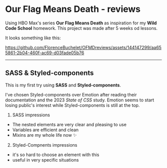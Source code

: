 # Our Flag Means Death - reviews

Using HBO Max's series **Our Flag Means Death** as inspiration for my **Wild Code School** homework.
This project was made after 5 weeks od lessons.

It looks something like this:

https://github.com/FlorenceBuchelet/OFMDreviews/assets/144147299/aa655861-2b04-460f-ac69-d03fade05b76

---

## SASS & Styled-components

This is my first try using **SASS** and **Styled-components**.

I've chosen Styled-components over Emotion after reading their documentation and the 2023 _State of CSS_ study. Emotion seems to start losing public's interest while Styled-components is still at the top.

1. SASS impressions

- The nested elements are very clear and pleasing to use
- Variables are efficient and clean
- Mixins are my whole life now ✨

2. Styled-Compnents impressions

- it's so hard to choose an element with this
- useful in very specific situations

